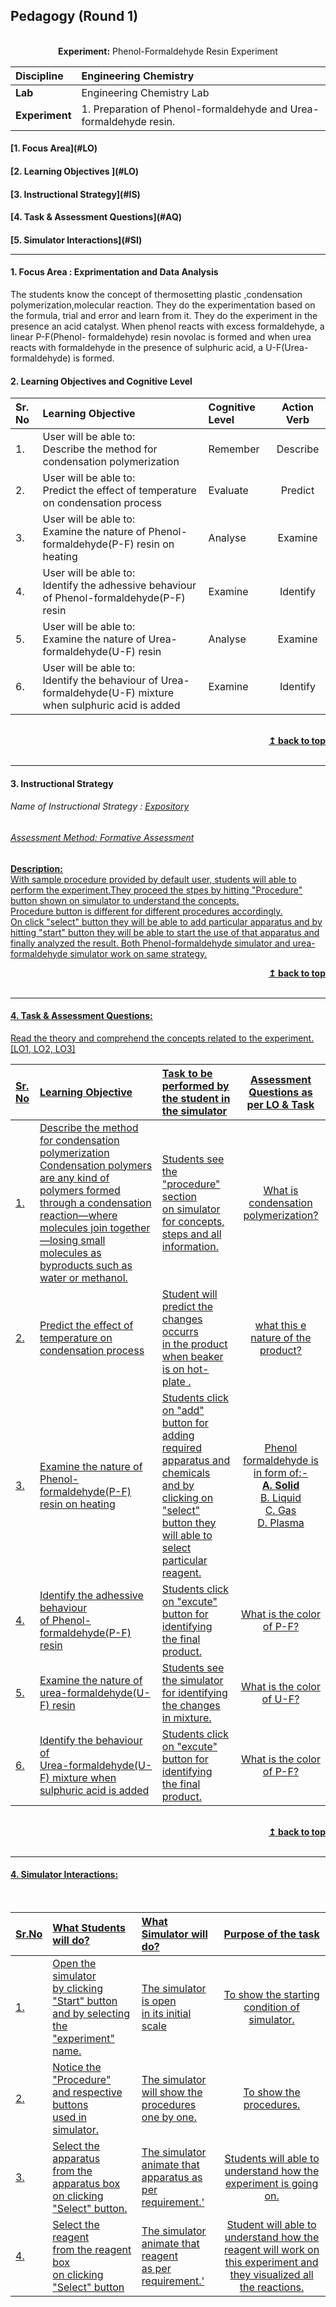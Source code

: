 ## Pedagogy (Round 1)
<p align="center">
<br>
<b> Experiment:</b> Phenol-Formaldehyde Resin Experiment  <a name="top"></a> <br>
</p>

<b>Discipline | </b>Engineering Chemistry
:--|:--|
<b> Lab | </b> Engineering Chemistry Lab
<b> Experiment|     </b> 1. Preparation of Phenol-formaldehyde and Urea-formaldehyde resin.

<h4> [1. Focus Area](#LO)
<h4> [2. Learning Objectives ](#LO)
<h4> [3. Instructional Strategy](#IS)
<h4> [4. Task & Assessment Questions](#AQ)
<h4> [5. Simulator Interactions](#SI)
<hr>

<a name="LO"></a>
#### 1. Focus Area : Exprimentation and Data Analysis

The students know the concept of thermosetting plastic ,condensation polymerization,molecular reaction. They do the experimentation based on the formula, trial and error and learn from it. They do the experiment in the presence an acid catalyst. When phenol reacts with excess formaldehyde, a linear P-F(Phenol- formaldehyde) resin novolac is formed and when urea reacts with formaldehyde in the presence of sulphuric acid, a U-F(Urea-formaldehyde) is formed.

#### 2. Learning Objectives and Cognitive Level


Sr. No |	Learning Objective	| Cognitive Level | Action Verb
:--|:--|:--|:-:
1.| User will be able to: <br>Describe the method for condensation polymerization | Remember | Describe
2.| User will be able to: <br>Predict the effect of temperature on condensation process | Evaluate | Predict
3.| User will be able to: <br>Examine the nature of Phenol-formaldehyde(P-F) resin on heating | Analyse | Examine
4.| User will be able to: <br>Identify the adhessive behaviour of Phenol-formaldehyde(P-F) resin | Examine | Identify
5.| User will be able to: <br>Examine the nature of Urea-formaldehyde(U-F) resin | Analyse | Examine
6.| User will be able to: <br>Identify the  behaviour of Urea-formaldehyde(U-F) mixture when sulphuric acid is added | Examine | Identify

<br/>
<div align="right">
    <b><a href="#top">↥ back to top</a></b>
</div>
<br/>
<hr>

<a name="IS"></a>
#### 3. Instructional Strategy
###### Name of Instructional Strategy  :    <u> Expository
###### Assessment Method: Formative Assessment

<u> <b>Description: </b>  
With sample procedure provided by default user, students will able to perform the experiment.They proceed the stpes by hitting "Procedure" button shown on simulator to understand the concepts.<br>Procedure button is different for different procedures accordingly.  </u>
<br>
On click "select" button they will be able to add particular apparatus and by hitting "start" button they will be able to start the use of that apparatus and finally analyzed the result.
Both Phenol-formaldehyde simulator and urea-formaldehyde simulator work on same strategy.
<br/>
<div align="right">
    <b><a href="#top">↥ back to top</a></b>
</div>
<br/>
<hr>

<a name="AQ"></a>
#### 4. Task & Assessment Questions:

Read the theory and comprehend the concepts related to the experiment. [LO1, LO2, LO3]
<br>

Sr. No |	Learning Objective	| Task to be performed by <br> the student  in the simulator | Assessment Questions as per LO & Task
:--|:--|:--|:-:
1.| Describe the method for condensation polymerization <br> Condensation polymers are any kind of polymers formed through a condensation reaction—where molecules join together—losing small molecules as byproducts such as water or methanol. | Students see the "procedure" section <br> on simulator for concepts, steps and all information. | What is condensation polymerization?
2.| Predict the effect of temperature on condensation process <br>  | Student will predict the changes occurrs<br> in the product when beaker is on hot-plate .  | what this e nature of the product?
3.| Examine the nature of Phenol-formaldehyde(P-F) resin on heating <br>  |  Students click on "add" button for adding required apparatus and chemicals <br> and by clicking on "select" button they will able to select particular reagent.  |  Phenol formaldehyde is in form of:- <br> <b>A. Solid<br></b> B. Liquid <br> C. Gas <br> D. Plasma
4.| Identify the adhessive behaviour<br> of Phenol-formaldehyde(P-F) resin   |  Students click on "excute" button for identifying <br> the final product. |  What is the  color of P-F?
5.| Examine the nature of <br> urea-formaldehyde(U-F) resin   |  Students see the simulator for identifying <br> the changes in mixture. |  What is the  color of U-F?
6.| Identify the  behaviour of<br> Urea-formaldehyde(U-F) mixture when sulphuric acid is added    |  Students click on "excute" button for identifying <br> the final product. |  What is the  color of P-F?
<br/>
<div align="right">
    <b><a href="#top">↥ back to top</a></b>
</div>
<br/>
<hr>

<a name="SI"></a>

#### 4. Simulator Interactions:
<br>

Sr.No | What Students will do? |	What Simulator will do?	| Purpose of the task
:--|:--|:--|:--:
1.| Open the simulator<br> by clicking <br>"Start" button and by selecting the "experiment" name. | The simulator is open <br> in its initial scale  | To show the starting condition of simulator.
2.| Notice the "Procedure" <br> and respective buttons<br> used in simulator.  | The simulator will show the <br> procedures one by one.  | To show the procedures.
3.| Select the apparatus <br> from the apparatus box <br> on clicking "Select" button. | The simulator animate that <br> apparatus as per requirement.'  | Students will able to understand how the experiment is going on.
4.| Select the reagent <br> from the reagent box <br> on clicking "Select" button | The simulator animate that reagent <br> as per requirement.'  |  Student will able to understand how the reagent will work on this experiment and they visualized all the reactions.

